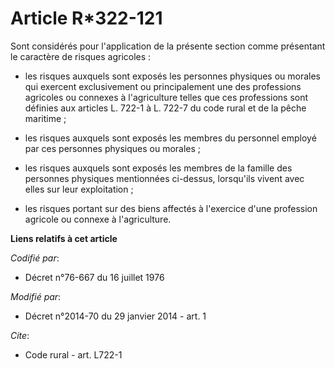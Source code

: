 # Article R*322-121

Sont considérés pour l'application de la présente section comme présentant le caractère de risques agricoles :

- les risques auxquels sont exposés les personnes physiques ou morales qui exercent exclusivement ou principalement une des
professions agricoles ou connexes à l'agriculture telles que ces professions sont définies aux articles L. 722-1 à L. 722-7
du code rural et de la pêche maritime ;

- les risques auxquels sont exposés les membres du personnel employé par ces personnes physiques ou morales ;

- les risques auxquels sont exposés les membres de la famille des personnes physiques mentionnées ci-dessus, lorsqu'ils
vivent avec elles sur leur exploitation ;

- les risques portant sur des biens affectés à l'exercice d'une profession agricole ou connexe à l'agriculture.

**Liens relatifs à cet article**

_Codifié par_:

  - Décret n°76-667 du 16 juillet 1976

_Modifié par_:

  - Décret n°2014-70 du 29 janvier 2014 - art. 1

_Cite_:

  - Code rural - art. L722-1
